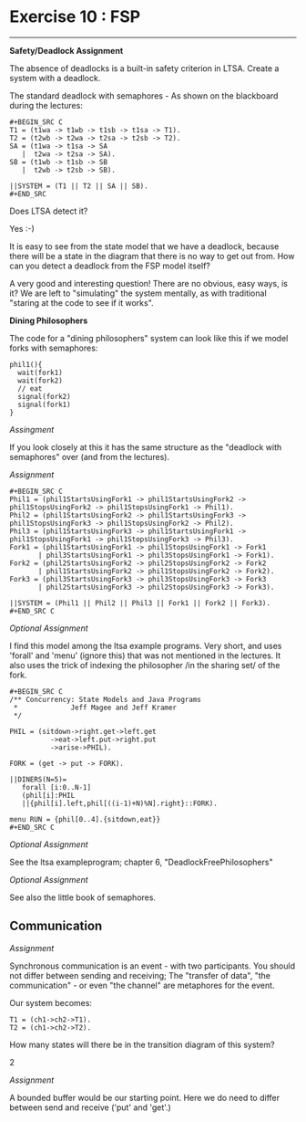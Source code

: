 Exercise 10 : FSP
=======================


----------
**Safety/Deadlock Assignment**

The absence of deadlocks is a built-in safety criterion in LTSA. Create a system with a deadlock.

The standard deadlock with semaphores - As shown on the blackboard during the lectures:

    #+BEGIN_SRC C
    T1 = (t1wa -> t1wb -> t1sb -> t1sa -> T1).
    T2 = (t2wb -> t2wa -> t2sa -> t2sb -> T2).
    SA = (t1wa -> t1sa -> SA
       |  t2wa -> t2sa -> SA).
    SB = (t1wb -> t1sb -> SB
       |  t2wb -> t2sb -> SB).

    ||SYSTEM = (T1 || T2 || SA || SB).
    #+END_SRC

Does LTSA detect it?

Yes :-)

It is easy to see from the state model that we have a deadlock, because there will be a state in the diagram that there is no way to get out from. How can you detect a deadlock from the FSP model itself?

A very good and interesting question! There are no obvious, easy ways,
is it? We are left to "simulating" the system mentally, as with
traditional "staring at the code to see if it works".

**Dining Philosophers**

The code for a "dining philosophers" system can look like this if we
model forks with semaphores:

    phil1(){
      wait(fork1)
      wait(fork2)
      // eat
      signal(fork2)
      signal(fork1)
    }

*Assingment*

If you look closely at this it has the same structure as the "deadlock
with semaphores" over (and from the lectures).

*Assignment*

    #+BEGIN_SRC C
    Phil1 = (phil1StartsUsingFork1 -> phil1StartsUsingFork2 -> phil1StopsUsingFork2 -> phil1StopsUsingFork1 -> Phil1).
    Phil2 = (phil1StartsUsingFork2 -> phil1StartsUsingFork3 -> phil1StopsUsingFork3 -> phil1StopsUsingFork2 -> Phil2).
    Phil3 = (phil1StartsUsingFork3 -> phil1StartsUsingFork1 -> phil1StopsUsingFork1 -> phil1StopsUsingFork3 -> Phil3).
    Fork1 = (phil1StartsUsingFork1 -> phil1StopsUsingFork1 -> Fork1
           | phil3StartsUsingFork1 -> phil3StopsUsingFork1 -> Fork1).
    Fork2 = (phil2StartsUsingFork2 -> phil2StopsUsingFork2 -> Fork2
           | phil1StartsUsingFork2 -> phil1StopsUsingFork2 -> Fork2).
    Fork3 = (phil3StartsUsingFork3 -> phil3StopsUsingFork3 -> Fork3
           | phil2StartsUsingFork3 -> phil2StopsUsingFork3 -> Fork3).

    ||SYSTEM = (Phil1 || Phil2 || Phil3 || Fork1 || Fork2 || Fork3).
    #+END_SRC C

*Optional Assignment*

I find this model among the ltsa example programs. Very short, and
uses 'forall' and 'menu' (ignore this) that was not mentioned in the
lectures. It also uses the trick of indexing the philosopher /in the
sharing set/ of the fork.

    #+BEGIN_SRC C
    /** Concurrency: State Models and Java Programs
     *             Jeff Magee and Jeff Kramer
     */

    PHIL = (sitdown->right.get->left.get
              ->eat->left.put->right.put
              ->arise->PHIL).

    FORK = (get -> put -> FORK).

    ||DINERS(N=5)=
       forall [i:0..N-1]
       (phil[i]:PHIL
       ||{phil[i].left,phil[((i-1)+N)%N].right}::FORK).

    menu RUN = {phil[0..4].{sitdown,eat}}
    #+END_SRC C

*Optional Assignment*

See the ltsa exampleprogram; chapter 6, "DeadlockFreePhilosophers"

*Optional Assignment*

See also the little book of semaphores.

Communication
-------------------------
*Assignment*

Synchronous communication is an event - with two participants. You
should not differ between sending and receiving; The "transfer of
data", "the communication" - or even "the channel" are metaphores for
the event.

Our system becomes:

    T1 = (ch1->ch2->T1).
    T2 = (ch1->ch2->T2).

How many states will there be in the transition diagram of this system?

2

*Assignment*

A bounded buffer would be our starting point. Here we do need to
differ between send and receive ('put' and 'get'.)









